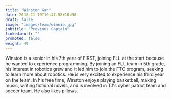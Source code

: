 ```yaml
---
title: "Winston Gan"
date: 2018-11-19T10:47:58+10:00
draft: false
image: "images/team/winnie.jpg"
jobtitle: "Previous Captain"
linkedinurl: ""
promoted: false
weight: 49
---
```


Winston is a senior in his 7th year of FIRST, joining FLL at the start because he wanted to experience programming. By joining an FLL team in 5th grade, his interest in robotics grew and it led him to join the FTC program, seeking to learn more about robotics. He is very excited to experience his third year on the team. In his free time, Winston enjoys playing basketball, making music, writing fictional novels, and is involved in TJ's cyber patriot team and soccer team. He also likes pillows.



